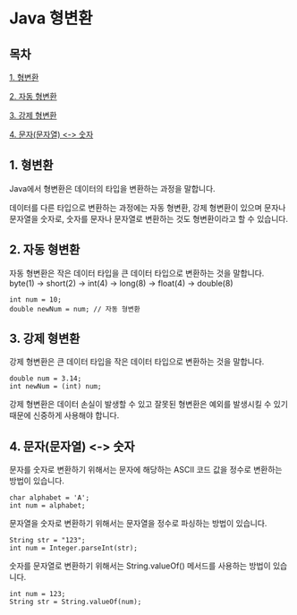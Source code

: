 # Java 형변환

## 목차

[1. 형변환](#1-형변환)

[2. 자동 형변환](#2-자동-형변환)

[3. 강제 형변환](#3-강제-형변환)

[4. 문자(문자열) <-> 숫자](#4-문자문자열---숫자)

## 1. 형변환

Java에서 형변환은 데이터의 타입을 변환하는 과정을 말합니다.

데이터를 다른 타입으로 변환하는 과정에는 자동 형변환, 강제 형변환이 있으며 문자나 문자열을 숫자로, 숫자를 문자나 문자열로 변환하는 것도 형변환이라고 할 수 있습니다.

## 2. 자동 형변환

자동 형변환은 작은 데이터 타입을 큰 데이터 타입으로 변환하는 것을 말합니다.<br>
byte(1) → short(2) → int(4) → long(8) → float(4) → double(8)

```
int num = 10;
double newNum = num; // 자동 형변환
```

## 3. 강제 형변환

강제 형변환은 큰 데이터 타입을 작은 데이터 타입으로 변환하는 것을 말합니다.

```
double num = 3.14;
int newNum = (int) num;
```

강제 형변환은 데이터 손실이 발생할 수 있고 잘못된 형변환은 예외를 발생시킬 수 있기 때문에 신중하게 사용해야 합니다.

## 4. 문자(문자열) <-> 숫자

문자를 숫자로 변환하기 위해서는 문자에 해당하는 ASCII 코드 값을 정수로 변환하는 방법이 있습니다.

```
char alphabet = 'A';
int num = alphabet;
```

문자열을 숫자로 변환하기 위해서는 문자열을 정수로 파싱하는 방법이 있습니다.

```
String str = "123";
int num = Integer.parseInt(str);
```

숫자를 문자열로 변환하기 위해서는 String.valueOf() 메서드를 사용하는 방법이 있습니다.

```
int num = 123;
String str = String.valueOf(num);
```